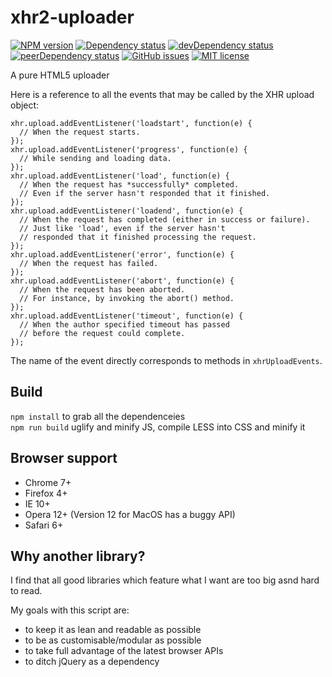 # xhr2-uploader

[![NPM version][npm-image]][npm-link]
[![Dependency status][deps-image]][deps-link]
[![devDependency status][devdeps-image]][devdeps-link]
[![peerDependency status][peerdeps-image]][peerdeps-link]
[![GitHub issues](https://img.shields.io/github/issues/live627/xhr2-uploader.svg)](https://github.com/live627/xhr2-uploader/issues)
[![MIT license](http://img.shields.io/badge/license-MIT-blue.svg)](http://opensource.org/licenses/MIT)

A pure HTML5 uploader

Here is a reference to all the events that may be called by the XHR upload object:

    xhr.upload.addEventListener('loadstart', function(e) {
      // When the request starts.
    });
    xhr.upload.addEventListener('progress', function(e) {
      // While sending and loading data.
    });
    xhr.upload.addEventListener('load', function(e) {
      // When the request has *successfully* completed.
      // Even if the server hasn't responded that it finished.
    });
    xhr.upload.addEventListener('loadend', function(e) {
      // When the request has completed (either in success or failure).
      // Just like 'load', even if the server hasn't
      // responded that it finished processing the request.
    });
    xhr.upload.addEventListener('error', function(e) {
      // When the request has failed.
    });
    xhr.upload.addEventListener('abort', function(e) {
      // When the request has been aborted.
      // For instance, by invoking the abort() method.
    });
    xhr.upload.addEventListener('timeout', function(e) {
      // When the author specified timeout has passed
      // before the request could complete.
    });

The name of the event directly corresponds to methods in `xhrUploadEvents`.

## Build

`npm install` to grab all the dependenceies<br>
`npm run build` uglify and minify JS, compile LESS into CSS and minify it


## Browser support

- Chrome 7+
- Firefox 4+
- IE 10+
- Opera 12+ (Version 12 for MacOS has a buggy API)
- Safari 6+

## Why another library?

I find that all good libraries which feature what I want are too big asnd hard to read.

My goals with this script are:
- to keep it as lean and readable as possible
- to be as customisable/modular as possible
- to take full advantage of the latest browser APIs
- to ditch jQuery as a dependency

[npm-image]: https://img.shields.io/npm/v/xhr2-uploader.svg?style=flat
[npm-link]: https://npmjs.org/package/xhr2-uploader
[deps-image]: https://img.shields.io/david/live627/xhr2-uploader.svg?style=flat
[deps-link]: https://david-dm.org/live627/xhr2-uploader
[devdeps-image]: https://img.shields.io/david/dev/live627/xhr2-uploader.svg?style=flat
[devdeps-link]: https://david-dm.org/live627/xhr2-uploader#info=peerDependencies
[peerdeps-image]: https://img.shields.io/david/peer/live627/xhr2-uploader.svg?style=flat
[peerdeps-link]: https://david-dm.org/live627/xhr2-uploader#info=peerDependencies
